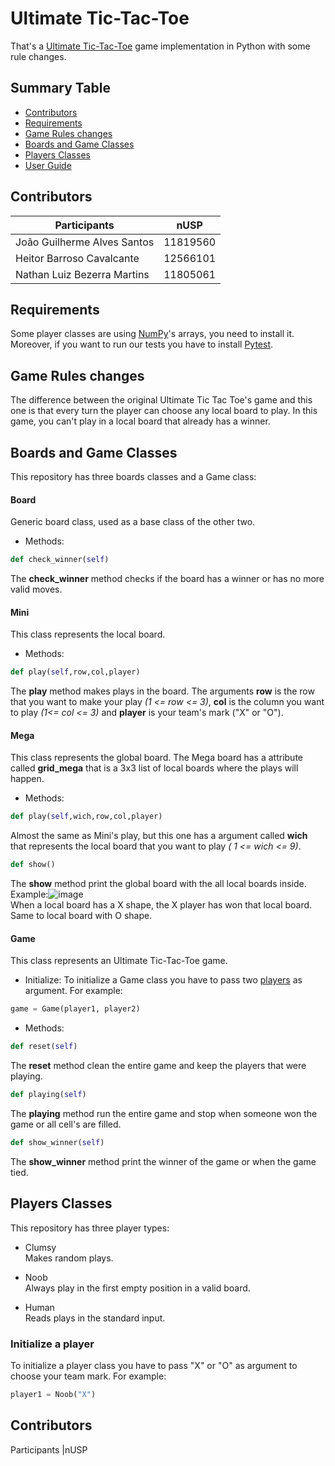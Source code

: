 # Ultimate Tic-Tac-Toe
That's a [Ultimate Tic-Tac-Toe](https://en.wikipedia.org/wiki/Ultimate_tic-tac-toe) game implementation in Python with some rule changes.

## Summary Table
* [Contributors](#contributors)
* [Requirements](#requirements)
* [Game Rules changes](#game-rules-changes)
* [Boards and Game Classes](#boards-and-game-classes)
* [Players Classes](#players-classes)
* [User Guide](#user-guide)

## Contributors

Participants |nUSP
-- | --
João Guilherme Alves Santos | 11819560
Heitor Barroso Cavalcante | 12566101
Nathan Luiz Bezerra Martins | 11805061

## Requirements
Some player classes are using [NumPy](https://numpy.org/install/)'s arrays, you need to install it.\
Moreover, if you want to run our tests you have to install [Pytest](https://docs.pytest.org/en/6.2.x/getting-started.html).

## Game Rules changes
The difference between the original Ultimate Tic Tac Toe's game and this one is that every turn the player can choose any local board to play.
In this game, you can't play in a local board that already has a winner.

## Boards and Game Classes
This repository has three boards classes and a Game class:
#### Board
Generic board class, used as a base class of the other two.
* Methods:
``` py 
def check_winner(self)
```
The **check_winner** method checks if the board has a winner or has no more valid moves.

#### Mini
This class represents the local board.
* Methods:
```py
def play(self,row,col,player)
```
The **play** method makes plays in the board. The arguments **row** is the row that you want to make your play *(1 <= row <= 3)*, **col** is the column you want to play *(1<= col <= 3)* and **player** is your team's mark ("X" or "O"). 


#### Mega
This class represents the global board. The Mega board has a attribute called **grid_mega** that is a 3x3 list of local boards where the plays will happen.
* Methods:
```py
def play(self,wich,row,col,player)
```
Almost the same as Mini's play, but this one has a argument called **wich** that represents the local board that you want to play *( 1 <= wich <= 9)*.
```py
def show()
```
The **show** method print the global board with the all local boards inside.\
Example:![image](https://user-images.githubusercontent.com/85133393/146601927-466582e2-f75b-458f-be4a-603e7f56571d.png)\
When a local board has a X shape, the X player has won that local board. Same to local board with O shape.

#### Game
This class represents an Ultimate Tic-Tac-Toe game.
* Initialize:
To initialize a Game class you have to pass two [players](#players-classes) as argument. For example:
```py
game = Game(player1, player2)
```
* Methods:
```py
def reset(self)
```
The **reset** method clean the entire game and keep the players that were playing.
```py
def playing(self)
```
The **playing** method run the entire game and stop when someone won the game or all cell's are filled.
```py
def show_winner(self)
```
The **show_winner** method print the winner of the game or when the game tied.

## Players Classes
This repository has three player types:
* Clumsy\
Makes random plays.

* Noob\
Always play in the first empty position in a valid board.

* Human\
Reads plays in the standard input.
 
### Initialize a player
To initialize a player class you have to pass "X" or "O" as argument to choose your team mark. For example:
```py
player1 = Noob("X")
```

## Contributors

Participants |nUSP